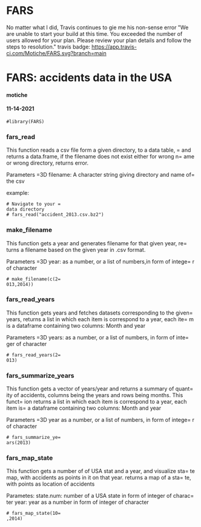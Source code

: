 # FARS
No matter what I did, Travis continues to gie me his non-sense error "We are unable to start your build at this time. You exceeded the number of users allowed for your plan. Please review your plan details and follow the steps to resolution."
travis badge: https://app.travis-ci.com/Motiche/FARS.svg?branch=main


<title>FARS: accidents data in the USA</title>













<link rel=3D"stylesheet" href=3D"data:text/css,body%20%7B%0Abackground%2Dco=
lor%3A%20%23fff%3B%0Amargin%3A%201em%20auto%3B%0Amax%2Dwidth%3A%20700px%3B%=
0Aoverflow%3A%20visible%3B%0Apadding%2Dleft%3A%202em%3B%0Apadding%2Dright%3=
A%202em%3B%0Afont%2Dfamily%3A%20%22Open%20Sans%22%2C%20%22Helvetica%20Neue%=
22%2C%20Helvetica%2C%20Arial%2C%20sans%2Dserif%3B%0Afont%2Dsize%3A%2014px%3=
B%0Aline%2Dheight%3A%201%2E35%3B%0A%7D%0A%23TOC%20%7B%0Aclear%3A%20both%3B%=
0Amargin%3A%200%200%2010px%2010px%3B%0Apadding%3A%204px%3B%0Awidth%3A%20400=
px%3B%0Aborder%3A%201px%20solid%20%23CCCCCC%3B%0Aborder%2Dradius%3A%205px%3=
B%0Abackground%2Dcolor%3A%20%23f6f6f6%3B%0Afont%2Dsize%3A%2013px%3B%0Aline%=
2Dheight%3A%201%2E3%3B%0A%7D%0A%23TOC%20%2Etoctitle%20%7B%0Afont%2Dweight%3=
A%20bold%3B%0Afont%2Dsize%3A%2015px%3B%0Amargin%2Dleft%3A%205px%3B%0A%7D%0A=
%23TOC%20ul%20%7B%0Apadding%2Dleft%3A%2040px%3B%0Amargin%2Dleft%3A%20%2D1%2=
E5em%3B%0Amargin%2Dtop%3A%205px%3B%0Amargin%2Dbottom%3A%205px%3B%0A%7D%0A%2=
3TOC%20ul%20ul%20%7B%0Amargin%2Dleft%3A%20%2D2em%3B%0A%7D%0A%23TOC%20li%20%=
7B%0Aline%2Dheight%3A%2016px%3B%0A%7D%0Atable%20%7B%0Amargin%3A%201em%20aut=
o%3B%0Aborder%2Dwidth%3A%201px%3B%0Aborder%2Dcolor%3A%20%23DDDDDD%3B%0Abord=
er%2Dstyle%3A%20outset%3B%0Aborder%2Dcollapse%3A%20collapse%3B%0A%7D%0Atabl=
e%20th%20%7B%0Aborder%2Dwidth%3A%202px%3B%0Apadding%3A%205px%3B%0Aborder%2D=
style%3A%20inset%3B%0A%7D%0Atable%20td%20%7B%0Aborder%2Dwidth%3A%201px%3B%0=
Aborder%2Dstyle%3A%20inset%3B%0Aline%2Dheight%3A%2018px%3B%0Apadding%3A%205=
px%205px%3B%0A%7D%0Atable%2C%20table%20th%2C%20table%20td%20%7B%0Aborder%2D=
left%2Dstyle%3A%20none%3B%0Aborder%2Dright%2Dstyle%3A%20none%3B%0A%7D%0Atab=
le%20thead%2C%20table%20tr%2Eeven%20%7B%0Abackground%2Dcolor%3A%20%23f7f7f7=
%3B%0A%7D%0Ap%20%7B%0Amargin%3A%200%2E5em%200%3B%0A%7D%0Ablockquote%20%7B%0=
Abackground%2Dcolor%3A%20%23f6f6f6%3B%0Apadding%3A%200%2E25em%200%2E75em%3B=
%0A%7D%0Ahr%20%7B%0Aborder%2Dstyle%3A%20solid%3B%0Aborder%3A%20none%3B%0Abo=
rder%2Dtop%3A%201px%20solid%20%23777%3B%0Amargin%3A%2028px%200%3B%0A%7D%0Ad=
l%20%7B%0Amargin%2Dleft%3A%200%3B%0A%7D%0Adl%20dd%20%7B%0Amargin%2Dbottom%3=
A%2013px%3B%0Amargin%2Dleft%3A%2013px%3B%0A%7D%0Adl%20dt%20%7B%0Afont%2Dwei=
ght%3A%20bold%3B%0A%7D%0Aul%20%7B%0Amargin%2Dtop%3A%200%3B%0A%7D%0Aul%20li%=
20%7B%0Alist%2Dstyle%3A%20circle%20outside%3B%0A%7D%0Aul%20ul%20%7B%0Amargi=
n%2Dbottom%3A%200%3B%0A%7D%0Apre%2C%20code%20%7B%0Abackground%2Dcolor%3A%20=
%23f7f7f7%3B%0Aborder%2Dradius%3A%203px%3B%0Acolor%3A%20%23333%3B%0Awhite%2=
Dspace%3A%20pre%2Dwrap%3B%20%0A%7D%0Apre%20%7B%0Aborder%2Dradius%3A%203px%3=
B%0Amargin%3A%205px%200px%2010px%200px%3B%0Apadding%3A%2010px%3B%0A%7D%0Apr=
e%3Anot%28%5Bclass%5D%29%20%7B%0Abackground%2Dcolor%3A%20%23f7f7f7%3B%0A%7D=
%0Acode%20%7B%0Afont%2Dfamily%3A%20Consolas%2C%20Monaco%2C%20%27Courier%20N=
ew%27%2C%20monospace%3B%0Afont%2Dsize%3A%2085%25%3B%0A%7D%0Ap%20%3E%20code%=
2C%20li%20%3E%20code%20%7B%0Apadding%3A%202px%200px%3B%0A%7D%0Adiv%2Efigure=
%20%7B%0Atext%2Dalign%3A%20center%3B%0A%7D%0Aimg%20%7B%0Abackground%2Dcolor=
%3A%20%23FFFFFF%3B%0Apadding%3A%202px%3B%0Aborder%3A%201px%20solid%20%23DDD=
DDD%3B%0Aborder%2Dradius%3A%203px%3B%0Aborder%3A%201px%20solid%20%23CCCCCC%=
3B%0Amargin%3A%200%205px%3B%0A%7D%0Ah1%20%7B%0Amargin%2Dtop%3A%200%3B%0Afon=
t%2Dsize%3A%2035px%3B%0Aline%2Dheight%3A%2040px%3B%0A%7D%0Ah2%20%7B%0Aborde=
r%2Dbottom%3A%204px%20solid%20%23f7f7f7%3B%0Apadding%2Dtop%3A%2010px%3B%0Ap=
adding%2Dbottom%3A%202px%3B%0Afont%2Dsize%3A%20145%25%3B%0A%7D%0Ah3%20%7B%0=
Aborder%2Dbottom%3A%202px%20solid%20%23f7f7f7%3B%0Apadding%2Dtop%3A%2010px%=
3B%0Afont%2Dsize%3A%20120%25%3B%0A%7D%0Ah4%20%7B%0Aborder%2Dbottom%3A%201px=
%20solid%20%23f7f7f7%3B%0Amargin%2Dleft%3A%208px%3B%0Afont%2Dsize%3A%20105%=
25%3B%0A%7D%0Ah5%2C%20h6%20%7B%0Aborder%2Dbottom%3A%201px%20solid%20%23ccc%=
3B%0Afont%2Dsize%3A%20105%25%3B%0A%7D%0Aa%20%7B%0Acolor%3A%20%230033dd%3B%0=
Atext%2Ddecoration%3A%20none%3B%0A%7D%0Aa%3Ahover%20%7B%0Acolor%3A%20%23666=
6ff%3B%20%7D%0Aa%3Avisited%20%7B%0Acolor%3A%20%23800080%3B%20%7D%0Aa%3Avisi=
ted%3Ahover%20%7B%0Acolor%3A%20%23BB00BB%3B%20%7D%0Aa%5Bhref%5E%3D%22http%3=
A%22%5D%20%7B%0Atext%2Ddecoration%3A%20underline%3B%20%7D%0Aa%5Bhref%5E%3D%=
22https%3A%22%5D%20%7B%0Atext%2Ddecoration%3A%20underline%3B%20%7D%0A%0Acod=
e%20%3E%20span%2Ekw%20%7B%20color%3A%20%23555%3B%20font%2Dweight%3A%20bold%=
3B%20%7D%20%0Acode%20%3E%20span%2Edt%20%7B%20color%3A%20%23902000%3B%20%7D%=
20%0Acode%20%3E%20span%2Edv%20%7B%20color%3A%20%2340a070%3B%20%7D%20%0Acode=
%20%3E%20span%2Ebn%20%7B%20color%3A%20%23d14%3B%20%7D%20%0Acode%20%3E%20spa=
n%2Efl%20%7B%20color%3A%20%23d14%3B%20%7D%20%0Acode%20%3E%20span%2Ech%20%7B=
%20color%3A%20%23d14%3B%20%7D%20%0Acode%20%3E%20span%2Est%20%7B%20color%3A%=
20%23d14%3B%20%7D%20%0Acode%20%3E%20span%2Eco%20%7B%20color%3A%20%23888888%=
3B%20font%2Dstyle%3A%20italic%3B%20%7D%20%0Acode%20%3E%20span%2Eot%20%7B%20=
color%3A%20%23007020%3B%20%7D%20%0Acode%20%3E%20span%2Eal%20%7B%20color%3A%=
20%23ff0000%3B%20font%2Dweight%3A%20bold%3B%20%7D%20%0Acode%20%3E%20span%2E=
fu%20%7B%20color%3A%20%23900%3B%20font%2Dweight%3A%20bold%3B%20%7D%20%0Acod=
e%20%3E%20span%2Eer%20%7B%20color%3A%20%23a61717%3B%20background%2Dcolor%3A=
%20%23e3d2d2%3B%20%7D%20%0A" type=3D"text/css">




</head>

<body><div id=3D"MathJax_Message" style=3D"display: none;"></div>




<h1 class=3D"title toc-ignore">FARS: accidents data in the USA</h1>
<h4 class=3D"author">motiche</h4>
<h4 class=3D"date">11-14-2021</h4>



<div class=3D"sourceCode" id=3D"cb1"><pre class=3D"sourceCode r"><code clas=
s=3D"sourceCode r"><span id=3D"cb1-1"><a href=3D"file:///C:/Users/Motiche/A=
ppData/Local/Temp/RtmpsfT376/preview-2134192f145f.dir/FARS.html#cb1-1" aria=
-hidden=3D"true" tabindex=3D"-1"></a><span class=3D"co">#library(FARS)</spa=
n></span></code></pre></div>
<div id=3D"fars_read" class=3D"section level3">
<h3>fars_read</h3>
<p>This function reads a csv file form a given directory, to a data table, =
and returns a data.frame, if the filename does not exist either for wrong n=
ame or wrong directory, returns error.</p>
<p>Parameters =3D filename: A character string giving directory and name of=
 the csv</p>
<p>example:</p>
<div class=3D"sourceCode" id=3D"cb2"><pre class=3D"sourceCode r"><code clas=
s=3D"sourceCode r"><span id=3D"cb2-1"><a href=3D"file:///C:/Users/Motiche/A=
ppData/Local/Temp/RtmpsfT376/preview-2134192f145f.dir/FARS.html#cb2-1" aria=
-hidden=3D"true" tabindex=3D"-1"></a><span class=3D"co"># Navigate to your =
data directory</span></span>
<span id=3D"cb2-2"><a href=3D"file:///C:/Users/Motiche/AppData/Local/Temp/R=
tmpsfT376/preview-2134192f145f.dir/FARS.html#cb2-2" aria-hidden=3D"true" ta=
bindex=3D"-1"></a><span class=3D"co"># fars_read("accident_2013.csv.bz2")</=
span></span></code></pre></div>
</div>
<div id=3D"make_filename" class=3D"section level3">
<h3>make_filename</h3>
<p>This function gets a year and generates filename for that given year, re=
turns a filename based on the given year in .csv format.</p>
<p>Parameters =3D year: as a number, or a list of numbers,in form of intege=
r of character</p>
<div class=3D"sourceCode" id=3D"cb3"><pre class=3D"sourceCode r"><code clas=
s=3D"sourceCode r"><span id=3D"cb3-1"><a href=3D"file:///C:/Users/Motiche/A=
ppData/Local/Temp/RtmpsfT376/preview-2134192f145f.dir/FARS.html#cb3-1" aria=
-hidden=3D"true" tabindex=3D"-1"></a><span class=3D"co"># make_filename(c(2=
013,2014))</span></span></code></pre></div>
</div>
<div id=3D"fars_read_years" class=3D"section level3">
<h3>fars_read_years</h3>
<p>This function gets years and fetches datasets corresponding to the given=
 years, returns a list in which each item is correspond to a year, each ite=
m is a dataframe containing two columns: Month and year</p>
<p>Parameters =3D years: as a number, or a list of numbers, in form of inte=
ger of character</p>
<div class=3D"sourceCode" id=3D"cb4"><pre class=3D"sourceCode r"><code clas=
s=3D"sourceCode r"><span id=3D"cb4-1"><a href=3D"file:///C:/Users/Motiche/A=
ppData/Local/Temp/RtmpsfT376/preview-2134192f145f.dir/FARS.html#cb4-1" aria=
-hidden=3D"true" tabindex=3D"-1"></a><span class=3D"co"># fars_read_years(2=
013)</span></span></code></pre></div>
</div>
<div id=3D"fars_summarize_years" class=3D"section level3">
<h3>fars_summarize_years</h3>
<p>This function gets a vector of years/year and returns a summary of quant=
ity of accidents, columns being the years and rows being months. This funct=
ion returns a list in which each item is correspond to a year, each item is=
 a dataframe containing two columns: Month and year</p>
<p>Parameters =3D year as a number, or a list of numbers, in form of intege=
r of character</p>
<div class=3D"sourceCode" id=3D"cb5"><pre class=3D"sourceCode r"><code clas=
s=3D"sourceCode r"><span id=3D"cb5-1"><a href=3D"file:///C:/Users/Motiche/A=
ppData/Local/Temp/RtmpsfT376/preview-2134192f145f.dir/FARS.html#cb5-1" aria=
-hidden=3D"true" tabindex=3D"-1"></a><span class=3D"co"># fars_summarize_ye=
ars(2013)</span></span></code></pre></div>
</div>
<div id=3D"fars_map_state" class=3D"section level3">
<h3>fars_map_state</h3>
<p>This function gets a number of of USA stat and a year, and visualize sta=
te map, with accidents as points in it on that year. returns a map of a sta=
te, with points as location of accidents</p>
<p>Parametes: state.num: number of a USA state in form of integer of charac=
ter year: year as a number in form of integer of character</p>
<div class=3D"sourceCode" id=3D"cb6"><pre class=3D"sourceCode r"><code clas=
s=3D"sourceCode r"><span id=3D"cb6-1"><a href=3D"file:///C:/Users/Motiche/A=
ppData/Local/Temp/RtmpsfT376/preview-2134192f145f.dir/FARS.html#cb6-1" aria=
-hidden=3D"true" tabindex=3D"-1"></a><span class=3D"co"># fars_map_state(10=
,2014)</span></span></code></pre></div>
</div>



<!-- code folding -->


<!-- dynamically load mathjax for compatibility with self-contained -->





